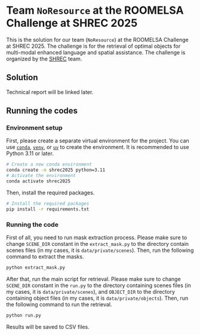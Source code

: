 # Team `NoResource` at the ROOMELSA Challenge at SHREC 2025

This is the solution for our team (`NoResource`) at the ROOMELSA Challenge at SHREC 2025. The challenge is for the retrieval of optimal objects for multi-modal enhanced language and spatial assistance. The challenge is organized by the [SHREC](https://www.shrec.net/) team.

## Solution

Technical report will be linked later.

## Running the codes

### Environment setup

First, please create a separate virtual environment for the project.
You can use [`conda`](https://www.anaconda.com/), [`venv`](https://docs.python.org/3/library/venv.html), or [`uv`](https://docs.astral.sh/uv/) to create the environment.
It is recommended to use Python 3.11 or later.

```bash
# Create a new conda environment
conda create -n shrec2025 python=3.11
# Activate the environment
conda activate shrec2025
```

Then, install the required packages.

```bash
# Install the required packages
pip install -r requirements.txt
```

### Running the code

First of all, you need to run mask extraction process.
Please make sure to change `SCENE_DIR` constant in the `extract_mask.py` to the directory contain scenes files (in my cases, it is `data/private/scenes`).
Then, run the following command to extract the masks.

```bash
python extract_mask.py
```

After that, run the main script for retrieval.
Please make sure to change `SCENE_DIR` constant in the `run.py` to the directory containing scenes files (in my cases, it is `data/private/scenes`), and `OBJECT_DIR` to the directory containing object files (in my cases, it is `data/private/objects`).
Then, run the following command to run the retrieval.

```bash
python run.py
```

Results will be saved to CSV files.
